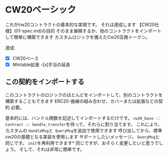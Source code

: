 # CW20ベーシック

これがcw20コントラクトの基本的な実現です。 それは達成します
【CW20仕様】(01-spec.md)の目的
そのまま展開するか、他のコントラクトをインポートして簡単に構築できます
カスタムロジックを備えたCw20互換トークン。

達成:

-[x] CW20ベース
-[x] Mintable拡張
-[x]手当の延長

## この契約をインポートする

このコントラクトのロジックのほとんどをインポートして、別のコントラクトを構築することもできます
ERC20-曲線の組み合わせ、カバーまたは拡張などの契約
必要。

基本的には、ハンドル関数を記述してインポートするだけです。
`cw20_base :: Contract :: handle_transfer`を待って、それらに割り当てます。
これにより、カスタムの `HandleMsg`と` QueryMsg`を追加で使用できます
呼び出してから、標準cw20の基礎となる実装を使用します
サポートしたいメッセージ。 `QueryMsg`と同じです。 `init`を再利用できます*
同じですが、おそらく変更したいと思うでしょう。 そして、それは非常に簡単です。
